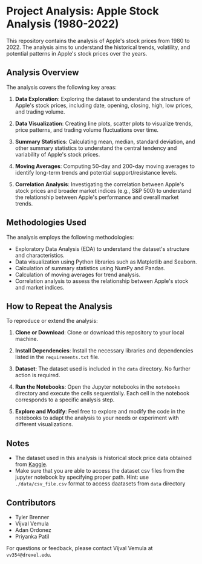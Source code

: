 # Project Analysis: Apple Stock Analysis (1980-2022)

This repository contains the analysis of Apple's stock prices from 1980 to 2022. The analysis aims to understand the historical trends, volatility, and potential patterns in Apple's stock prices over the years.

## Analysis Overview

The analysis covers the following key areas:

1. **Data Exploration**: Exploring the dataset to understand the structure of Apple's stock prices, including date, opening, closing, high, low prices, and trading volume.

2. **Data Visualization**: Creating line plots, scatter plots to visualize trends, price patterns, and trading volume fluctuations over time.

3. **Summary Statistics**: Calculating mean, median, standard deviation, and other summary statistics to understand the central tendency and variability of Apple's stock prices.

4. **Moving Averages**: Computing 50-day and 200-day moving averages to identify long-term trends and potential support/resistance levels.

5. **Correlation Analysis**: Investigating the correlation between Apple's stock prices and broader market indices (e.g., S&P 500) to understand the relationship between Apple's performance and overall market trends.


## Methodologies Used

The analysis employs the following methodologies:

- Exploratory Data Analysis (EDA) to understand the dataset's structure and characteristics.
- Data visualization using Python libraries such as Matplotlib and Seaborn.
- Calculation of summary statistics using NumPy and Pandas.
- Calculation of moving averages for trend analysis.
- Correlation analysis to assess the relationship between Apple's stock and market indices.

## How to Repeat the Analysis

To reproduce or extend the analysis:

1. **Clone or Download**: Clone or download this repository to your local machine.

2. **Install Dependencies**: Install the necessary libraries and dependencies listed in the `requirements.txt` file.

3. **Dataset**: The dataset used is included in the `data` directory. No further action is required.

4. **Run the Notebooks**: Open the Jupyter notebooks in the `notebooks` directory and execute the cells sequentially. Each cell in the notebook corresponds to a specific analysis step.

5. **Explore and Modify**: Feel free to explore and modify the code in the notebooks to adapt the analysis to your needs or experiment with different visualizations.

## Notes

- The dataset used in this analysis is historical stock price data obtained from [Kaggle](https://www.kaggle.com/datasets/meetnagadia/apple-stock-price-from-19802021).
- Make sure that you are able to access the dataset csv files from the jupyter notebook by specifying proper path. Hint: use `./data/csv_file.csv` format to access daatasets from `data` directory


## Contributors

- Tyler Brenner
- Vijval Vemula
- Adan Ordonez
- Priyanka Patil

For questions or feedback, please contact Vijval Vemula at `vv354@drexel.edu`.